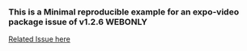 ### This is a Minimal reproducible example for an expo-video package issue of v1.2.6 WEBONLY
[Related Issue here](https://github.com/expo/expo/issues/31565)
